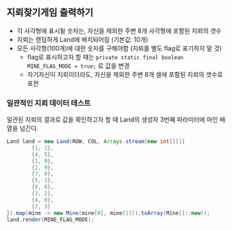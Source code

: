 ## 지뢰찾기게임 출력하기

* 각 사각형에 표시될 숫자는, 자신을 제외한 주변 8개 사각형에 포함된 지뢰의  갯수
* 지뢰는 랜덤하게 Land에 배치되어짐 (기본값: 10개)
* 모든 사각형(100개)에 대한 숫자를 구해야함 (지뢰를 별도 flag로 표기하지 말 것)
  * flag로 표시하고자 할 때는 `private static final boolean MINE_FLAG_MODE = true;` 로 값을 변경
  * 자기자신이 지뢰이더라도, 자신을 제외한 주변 8개 셀에 포함된 지뢰의 갯수로 표현




### 일관적인 지뢰 데이터 테스트

일관된 지뢰의 결과로 값을 확인하고자 할 때 Land의 생성자 3번째 파라미터에 마인 배열을 넘긴다.
```java
Land land = new Land(ROW, COL, Arrays.stream(new int[][]{
        {1, 2},
        {4, 5},
        {1, 9},
        {2, 9},
        {7, 8},
        {5, 1},
        {8, 8},
        {3, 2},
        {4, 0},
        {7, 3}
}).map(mine -> new Mine(mine[0], mine[1])).toArray(Mine[]::new));
land.render(MINE_FLAG_MODE);
```


